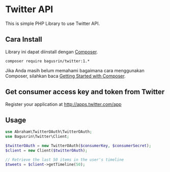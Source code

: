 # Twitter API
This is simple PHP Library to use Twitter API.


## Cara Install
Library ini dapat diinstall dengan [Composer](https://getcomposer.org/).

``
composer require bagusrin/twitter:1.*
``

Jika Anda masih belum memahami bagaimana cara menggunakan Composer, silahkan baca [Getting Started with Composer](https://getcomposer.org/doc/00-intro.md).

## Get consumer access key and token from Twitter

Register your application at http://apps.twitter.com/app

## Usage

```php
use Abraham\TwitterOAuth\TwitterOAuth;
use Bagusrin\Twitter\Client;

$twitterOAuth = new TwitterOAuth($consumerKey, $consumerSecret);
$client = new Client($twitterOAuth);

// Retrieve the last 50 items in the user's timeline
$tweets = $client->getTimeline(50);
